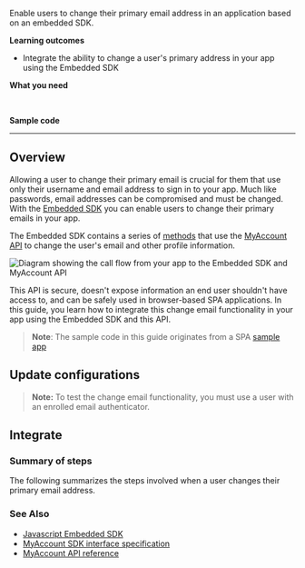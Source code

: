 Enable users to change their primary email address in an application based on an embedded SDK.

**Learning outcomes**

* Integrate the ability to change a user's primary address in your app using the Embedded SDK

**What you need**

<StackSnippet snippet="whatyouneed" />
</br>

**Sample code**

<StackSnippet snippet="samplecode" />

---

## Overview

Allowing a user to change their primary email is crucial for them that use only their username and email address to sign in to your app. Much like passwords, email addresses can be compromised and must be changed. With the [Embedded SDK](https://github.com/okta/okta-auth-js) you can enable users to change their primary emails in your app.

The Embedded SDK contains a series of [methods](https://github.com/okta/okta-auth-js/blob/master/docs/myaccount/modules.md) that use the [MyAccount API](docs/reference/api/myaccount/) to change the user's email and other profile information.

<div class="half">

![Diagram showing the call flow from your app to the Embedded SDK and MyAccount API](/img/pwd-optional/pwd-optional-change-email-my-account-js-react-overview.png)

</div>

This API is secure, doesn't expose information an end user shouldn't have access to, and can be safely used in browser-based SPA applications. In this guide, you learn how to integrate this change email functionality in your app using the Embedded SDK and this API.

> **Note**: The sample code in this guide originates from a SPA [sample app](https://github.com/okta/okta-auth-js/tree/master/samples/templates/react-embedded-auth-with-sdk/env)

## Update configurations

<StackSnippet snippet="setupoktaorg" inline/>

> **Note:** To test the change email functionality, you must use a user with an enrolled email authenticator.

## Integrate

### Summary of steps

The following summarizes the steps involved when a user changes their primary email address.

<StackSnippet snippet="integrationsummary" />

<StackSnippet snippet="integrationsteps" />

### See Also

* [Javascript Embedded SDK](https://github.com/okta/okta-auth-js)
* [MyAccount SDK interface specification](https://github.com/okta/okta-auth-js/blob/master/docs/myaccount/modules.md)
* [MyAccount API reference](docs/reference/api/myaccount/)
